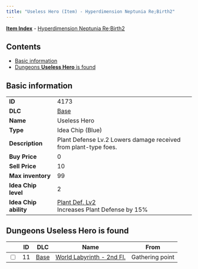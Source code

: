 ```yaml
---
title: "Useless Hero (Item) - Hyperdimension Neptunia Re;Birth2"
---
```


[**Item Index**](/neptunia/rb2/item/index.html) - [Hyperdimension Neptunia Re;Birth2](/neptunia/rb2)

## Contents

- [Basic information](#basic-information)
- [Dungeons **Useless Hero** is found](#dungeons-useless-hero-is-found)

## Basic information

|   |   |
| -- | -- |
| **ID** | 4173 |
| **DLC** | [Base](/neptunia/rb2/dlc/0-base.html) |
| **Name** | Useless Hero |
| **Type** | Idea Chip (Blue) |
| **Description** | Plant Defense Lv.2 Lowers damage received from plant-type foes. |
| **Buy Price** | 0 |
| **Sell Price** | 10 |
| **Max inventory** | 99 |
| **Idea Chip level** | 2 |
| **Idea Chip ability** | [Plant Def. Lv2](/neptunia/rb2/ability/0-9572-plant-def-lv2.html)<br />Increases Plant Defense by 15% |

## Dungeons **Useless Hero** is found

|    | ID | DLC | Name | From |
| -- | -- | --- | ---- | ---- |
| <input type="checkbox" id="rb2-dungeon-0-11" class="trackbox" /> | 11 | [Base](/neptunia/rb2/dlc/0-base.html) | [World Labyrinth - 2nd Fl.](/neptunia/rb2/dungeon/0-11-world-labyrinth-2nd-fl.html) | Gathering point |